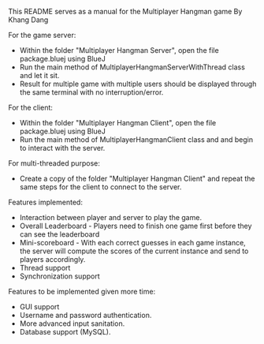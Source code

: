 This README serves as a manual for the Multiplayer Hangman game
By Khang Dang

For the game server:
- Within the folder "Multiplayer Hangman Server", open the file package.bluej using BlueJ
- Run the main method of MultiplayerHangmanServerWithThread class and let it sit.
- Result for multiple game with multiple users should be displayed through the same terminal with no interruption/error.

For the client:
- Within the folder "Multiplayer Hangman Client", open the file package.bluej using BlueJ
- Run the main method of MultiplayerHangmanClient class and and begin to interact with the server.

For multi-threaded purpose:
- Create a copy of the folder "Multiplayer Hangman Client" and repeat the same steps for the client to connect to the server.


Features implemented:
- Interaction between player and server to play the game.
- Overall Leaderboard - Players need to finish one game first before they can see the leaderboard
- Mini-scoreboard - With each correct guesses in each game instance, the server will compute the scores of the current instance and send to players accordingly.
- Thread support
- Synchronization support

Features to be implemented given more time:
- GUI support
- Username and password authentication.
- More advanced input sanitation.
- Database support (MySQL).

